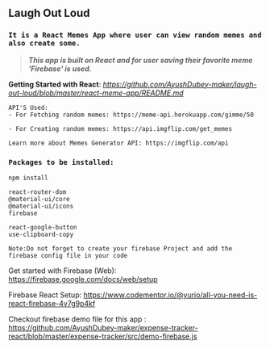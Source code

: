  ## Laugh Out Loud
 
 ### `It is a React Memes App where user can view random memes and also create some.`

> ***This app is built on React and for user saving their favorite meme 'Firebase' is used.***

**Getting Started with React**: *https://github.com/AyushDubey-maker/laugh-out-loud/blob/master/react-meme-app/README.md*

```
API'S Used:
- For Fetching random memes: https://meme-api.herokuapp.com/gimme/50

- For Creating random memes: https://api.imgflip.com/get_memes

Learn more about Memes Generator API: https://imgflip.com/api

```

### `Packages to be installed:`
```
npm install
```
```
react-router-dom
@material-ui/core
@material-ui/icons
firebase

react-google-button
use-clipboard-copy

```

`Note:Do not forget to create your firebase Project and add the firebase config file in your code`


Get started with Firebase (Web): https://firebase.google.com/docs/web/setup

Firebase React Setup:
https://www.codementor.io/@yurio/all-you-need-is-react-firebase-4v7g9p4kf

Checkout firebase demo file for this app :  
https://github.com/AyushDubey-maker/expense-tracker-react/blob/master/expense-tracker/src/demo-firebase.js